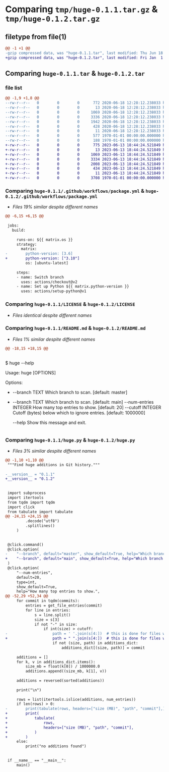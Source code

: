 # Comparing `tmp/huge-0.1.1.tar.gz` & `tmp/huge-0.1.2.tar.gz`

## filetype from file(1)

```diff
@@ -1 +1 @@
-gzip compressed data, was "huge-0.1.1.tar", last modified: Thu Jun 18 12:28:22 2020, max compression
+gzip compressed data, was "huge-0.1.2.tar", last modified: Fri Jan  1 00:00:00 2016, max compression
```

## Comparing `huge-0.1.1.tar` & `huge-0.1.2.tar`

### file list

```diff
@@ -1,9 +1,8 @@
--rw-r--r--   0        0        0      772 2020-06-18 12:28:12.238033 huge-0.1.1/.github/workflows/package.yml
--rw-r--r--   0        0        0       13 2020-06-18 12:28:12.238033 huge-0.1.1/.gitignore
--rw-r--r--   0        0        0     1069 2020-06-18 12:28:12.238033 huge-0.1.1/LICENSE
--rw-r--r--   0        0        0     3336 2020-06-18 12:28:12.238033 huge-0.1.1/README.md
--rw-r--r--   0        0        0     1942 2020-06-18 12:28:12.238033 huge-0.1.1/huge.py
--rw-r--r--   0        0        0      428 2020-06-18 12:28:12.238033 huge-0.1.1/pyproject.toml
--rw-r--r--   0        0        0       11 2020-06-18 12:28:12.238033 huge-0.1.1/requirements.txt
--rw-r--r--   0        0        0      577 1970-01-01 00:00:00.000000 huge-0.1.1/setup.py
--rw-r--r--   0        0        0      188 1970-01-01 00:00:00.000000 huge-0.1.1/PKG-INFO
+-rw-r--r--   0        0        0      775 2023-06-13 18:44:24.521849 huge-0.1.2/.github/workflows/package.yml
+-rw-r--r--   0        0        0       13 2023-06-13 18:44:24.521849 huge-0.1.2/.gitignore
+-rw-r--r--   0        0        0     1069 2023-06-13 18:44:24.521849 huge-0.1.2/LICENSE
+-rw-r--r--   0        0        0     3334 2023-06-13 18:44:24.521849 huge-0.1.2/README.md
+-rw-r--r--   0        0        0     2008 2023-06-13 18:44:24.521849 huge-0.1.2/huge.py
+-rw-r--r--   0        0        0      434 2023-06-13 18:44:24.521849 huge-0.1.2/pyproject.toml
+-rw-r--r--   0        0        0       11 2023-06-13 18:44:24.521849 huge-0.1.2/requirements.txt
+-rw-r--r--   0        0        0     3708 1970-01-01 00:00:00.000000 huge-0.1.2/PKG-INFO
```

### Comparing `huge-0.1.1/.github/workflows/package.yml` & `huge-0.1.2/.github/workflows/package.yml`

 * *Files 19% similar despite different names*

```diff
@@ -6,15 +6,15 @@
 
 jobs:
   build:
 
     runs-on: ${{ matrix.os }}
     strategy:
       matrix:
-        python-version: [3.6]
+        python-version: ["3.10"]
         os: [ubuntu-latest]
 
     steps:
     - name: Switch branch
       uses: actions/checkout@v2
     - name: Set up Python ${{ matrix.python-version }}
       uses: actions/setup-python@v1
```

### Comparing `huge-0.1.1/LICENSE` & `huge-0.1.2/LICENSE`

 * *Files identical despite different names*

### Comparing `huge-0.1.1/README.md` & `huge-0.1.2/README.md`

 * *Files 1% similar despite different names*

```diff
@@ -18,15 +18,15 @@
 
 ```
 $ huge --help
 
 Usage: huge [OPTIONS]
 
 Options:
-  --branch TEXT          Which branch to scan.  [default: master]
+  --branch TEXT          Which branch to scan.  [default: main]
   --num-entries INTEGER  How many top entries to show.  [default: 20]
   --cutoff INTEGER       Cutoff (bytes) below which to ignore entries.
                          [default: 1000000]
 
   --help                 Show this message and exit.
 ```
```

### Comparing `huge-0.1.1/huge.py` & `huge-0.1.2/huge.py`

 * *Files 3% similar despite different names*

```diff
@@ -1,10 +1,10 @@
 """Find huge additions in Git history."""
 
-__version__ = "0.1.1"
+__version__ = "0.1.2"
 
 
 import subprocess
 import itertools
 from tqdm import tqdm
 import click
 from tabulate import tabulate
@@ -24,15 +24,15 @@
         .decode("utf8")
         .splitlines()
     )
 
 
 @click.command()
 @click.option(
-    "--branch", default="master", show_default=True, help="Which branch to scan."
+    "--branch", default="main", show_default=True, help="Which branch to scan."
 )
 @click.option(
     "--num-entries",
     default=20,
     type=int,
     show_default=True,
     help="How many top entries to show.",
@@ -52,29 +52,34 @@
     for commit in tqdm(commits):
         entries = get_file_entries(commit)
         for line in entries:
             s = line.split()
             size = s[3]
             if not "-" in size:
                 if int(size) > cutoff:
-                    path = ' '.join(s[4:])  # this is done for files with spaces
+                    path = " ".join(s[4:])  # this is done for files with spaces
                     if not (size, path) in additions_dict:
                         additions_dict[(size, path)] = commit
 
     additions = []
     for k, v in additions_dict.items():
         size_mb = float(k[0]) / 1000000.0
         additions.append((size_mb, k[1], v))
 
     additions = reversed(sorted(additions))
 
     print("\n")
 
     rows = list(itertools.islice(additions, num_entries))
     if len(rows) > 0:
-        print(tabulate(rows, headers=["size (MB)", "path", "commit"],))
+        print(
+            tabulate(
+                rows,
+                headers=["size (MB)", "path", "commit"],
+            )
+        )
     else:
         print("no additions found")
 
 
 if __name__ == "__main__":
     main()
```

